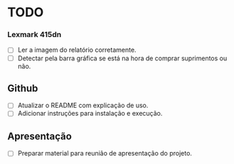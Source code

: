 # TODO

### Lexmark 415dn
- [ ] Ler a imagem do relatório corretamente.
- [ ] Detectar pela barra gráfica se está na hora de comprar suprimentos ou não.

## Github
- [ ] Atualizar o README com explicação de uso.
- [ ] Adicionar instruções para instalação e execução.

## Apresentação
- [ ] Preparar material para reunião de apresentação do projeto.
